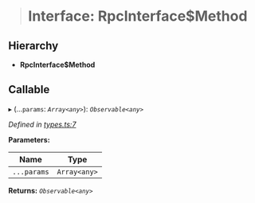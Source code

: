 > # Interface: RpcInterface$Method

## Hierarchy

* **RpcInterface$Method**

## Callable

▸ (...`params`: *`Array<any>`*): *`Observable<any>`*

*Defined in [types.ts:7](https://github.com/polkadot-js/api/blob/7229a5f/packages/rpc-core/src/types.ts#L7)*

**Parameters:**

Name | Type |
------ | ------ |
`...params` | `Array<any>` |

**Returns:** *`Observable<any>`*